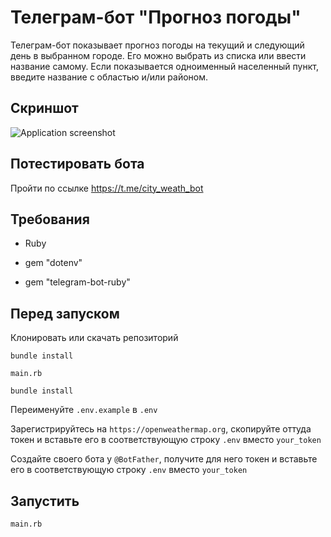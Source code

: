 # Телеграм-бот "Прогноз погоды"
Телеграм-бот показывает прогноз погоды на текущий и следующий день в выбранном городе. Его можно выбрать из списка или ввести название самому. Если показывается одноименный населенный пункт, введите название с областью и/или районом.

## Скриншот
![Application screenshot](https://github.com/dmentry/WeatherForecastBot/blob/master/Screenshot.jpg)

## Потестировать бота
Пройти по ссылке
https://t.me/city_weath_bot

## Требования
* Ruby

* gem "dotenv"

* gem "telegram-bot-ruby"

## Перед запуском
Клонировать или скачать репозиторий

```
bundle install
```

```
main.rb
```

```
bundle install
```

Переименуйте `.env.example` в `.env`

Зарегистрируйтесь на `https://openweathermap.org`, скопируйте оттуда токен и вставьте его в соответствующую строку `.env` вместо `your_token`

Создайте своего бота у `@BotFather`, получите для него токен и вставьте его в соответствующую строку `.env` вместо `your_token`

## Запустить
```
main.rb
```

